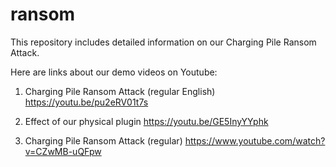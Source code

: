 # ransom
This repository includes detailed information on our Charging Pile Ransom Attack.

Here are links about our demo videos on Youtube:

  1) Charging Pile Ransom Attack (regular English) https://youtu.be/pu2eRV01t7s
  
  2) Effect of our physical plugin https://youtu.be/GE5InyYYphk
  
  3) Charging Pile Ransom Attack (regular) https://www.youtube.com/watch?v=CZwMB-uQFpw
